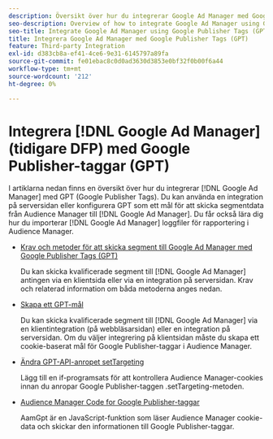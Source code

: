 ```yaml
---
description: Översikt över hur du integrerar Google Ad Manager med Google Publisher Tags (GPT).
seo-description: Overview of how to integrate Google Ad Manager using Google Publisher Tags (GPT) in Adobe Audience Manager (AAM).
seo-title: Integrate Google Ad Manager using Google Publisher Tags (GPT)in Adobe Audience Manager (AAM)
title: Integrera Google Ad Manager med Google Publisher Tags (GPT)
feature: Third-party Integration
exl-id: d383cb8a-ef41-4ce6-9e31-6145797a89fa
source-git-commit: fe01ebac8c0d0ad3630d3853e0bf32f0b00f6a44
workflow-type: tm+mt
source-wordcount: '212'
ht-degree: 0%

---
```


# Integrera [!DNL Google Ad Manager] (tidigare DFP) med Google Publisher-taggar (GPT)

I artiklarna nedan finns en översikt över hur du integrerar [!DNL Google Ad Manager] med GPT (Google Publisher Tags). Du kan använda en integration på serversidan eller konfigurera GPT som ett mål för att skicka segmentdata från Audience Manager till [!DNL Google Ad Manager]. Du får också lära dig hur du importerar [!DNL Google Ad Manager] loggfiler för rapportering i Audience Manager.

* [Krav och metoder för att skicka segment till Google Ad Manager med Google Publisher Tags (GPT)](/help/using/integration/gpt-aam-destination/gpt-aam-requirements.md)

  Du kan skicka kvalificerade segment till [!DNL Google Ad Manager] antingen via en klientsida eller via en integration på serversidan. Krav och relaterad information om båda metoderna anges nedan.

* [Skapa ett GPT-mål](/help/using/integration/gpt-aam-destination/gpt-aam-create-destination.md)

  Du kan skicka kvalificerade segment till [!DNL Google Ad Manager] via en klientintegration (på webbläsarsidan) eller en integration på serversidan. Om du väljer integrering på klientsidan måste du skapa ett cookie-baserat mål för Google Publisher-taggar i Audience Manager.

* [Ändra GPT-API-anropet setTargeting](/help/using/integration/gpt-aam-destination/gpt-aam-modify-api.md)

  Lägg till en if-programsats för att kontrollera Audience Manager-cookies innan du anropar Google Publisher-taggen .setTargeting-metoden.

* [Audience Manager Code for Google Publisher-taggar](/help/using/integration/gpt-aam-destination/gpt-aam-aamgpt-code.md)

  AamGpt är en JavaScript-funktion som läser Audience Manager cookie-data och skickar den informationen till Google Publisher-taggar.
